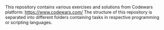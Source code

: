 This repository contains various exercises and solutions from Codewars platform: https://www.codewars.com/
The structure of this repository is separated into different folders containing tasks in respective programming or scripting languages.
